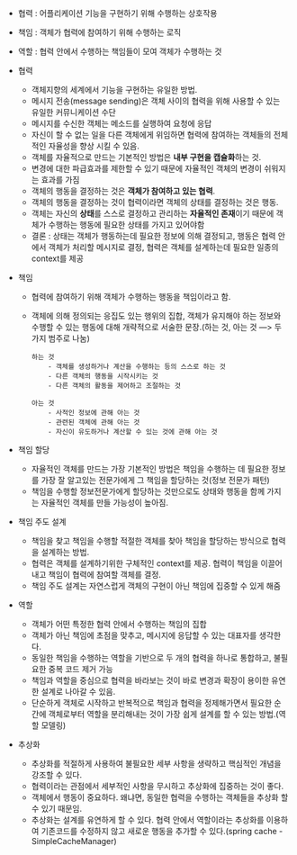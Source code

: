 - 협력 : 어플리케이션 기능을 구현하기 위해 수행하는 상호작용
- 책임 : 객체가 협력에 참여하기 위해 수행하는 로직
- 역할 : 협력 안에서 수행하는 책임들이 모여 객체가 수행하는 것



- 협력

  - 객체지향의 세계에서 기능을 구현하는 유일한 방법.
  - 메시지 전송(message sending)은 객체 사이의 협력을 위해 사용할 수 있는 유일한 커뮤니케이션 수단
  - 메시지를 수신한 객체는 메소드를 실행하여 요청에 응답
  - 자신이 할 수 없는 일을 다른 객체에게 위임하면 협력에 참여하는 객체들의 전체적인 자율성을 향상 시킬 수 있음.
  - 객체를 자율적으로 만드는 기본적인 방법은 **내부 구현을 캡슐화**하는 것.
  - 변경에 대한 파급효과를 제한할 수 있기 때문에 자율적인 객체의 변경이 쉬워지는 효과를 가짐
  - 객체의 행동을 결정하는 것은 **객체가 참여하고 있는 협력**.
  - 객체의 행동을 결정하는 것이 협력이라면 객체의 상태를 결정하는 것은 행동.
  - 객체는 자신의 **상태**를 스스로 결정하고 관리하는 **자율적인 존재**이기 때문에 객체가 수행하는 행동에 필요한 상태를 가지고 있어야함
  - 결론 : 상태는 객체가 행동하는데 필요한 정보에 의해 결정되고, 행동은 협력 안에서 객체가 처리할 메시지로 결정, 협력은 객체를 설계하는데 필요한 일종의 context를 제공

- 책임

  - 협력에 참여하기 위해 객체가 수행하는 행동을 책임이라고 함.

  - 객체에 의해 정의되는 응집도 있는 행위의 집합, 객체가 유지해야 하는 정보와 수행할 수 있는 행동에 대해 개략적으로 서술한 문장.(하는 것, 아는 것 —> 두가지 범주로 나눔)

    ```text
    하는 것
    	- 객체를 생성하거나 계산을 수행하는 등의 스스로 하는 것
    	- 다른 객체의 행동을 시작시키는 것
    	- 다른 객체의 활동을 제어하고 조절하는 것
    
    아는 것
    	- 사적인 정보에 관해 아는 것
    	- 관련된 객체에 관해 아는 것
    	- 자신이 유도하거나 계산할 수 있는 것에 관해 아는 것
    ```

- 책임 할당

  - 자율적인 객체를 만드는 가장 기본적인 방법은 책임을 수행하는 데 필요한 정보를 가장 잘 알고있는 전문가에게 그 책임을 할당하는 것(정보 전문가 패턴)
  - 책임을 수행할 정보전문가에게 할당하는 것만으로도 상태와 행동을 함께 가지는 자율적인 객체를 만들 가능성이 높아짐.

- 책임 주도 설계

  - 책임을 찾고 책임을 수행할 적절한 객체를 찾아 책임을 할당하는 방식으로 협력을 설계하는 방법.
  - 협력은 객체를 설계하기위한 구체적인 context를 제공. 협력이 책임을 이끌어내고 책임이 협력에 참여할 객체를 결정.
  - 책임 주도 설계는 자연스럽게 객체의 구현이 아닌 책임에 집중할 수 있게 해줌

- 역할

  - 객체가 어떤 특정한 협력 안에서 수행하는 책임의 집합
  - 객체가 아닌 책임에 초점을 맞추고, 메시지에 응답할 수 있는 대표자를 생각한다.
  - 동일한 책임을 수행하는 역할을 기반으로 두 개의 협력을 하나로 통합하고, 불필요한 중복 코드 제거 가능
  - 책임과 역할을 중심으로 협력을 바라보는 것이 바로 변경과 확장이 용이한 유연한 설계로 나아갈 수 있음.
  - 단순하게 객체로 시작하고 반복적으로 책임과 협력을 정제해가면서 필요한 순간에 객체로부터 역할을 분리해내는 것이 가장 쉽게 설계를 할 수 있는 방법.(역할 모델링)

- 추상화

  - 추상화를 적절하게 사용하여 불필요한 세부 사항을 생략하고 핵심적인 개념을 강조할 수 있다.
  - 협력이라는 관점에서 세부적인 사항을 무시하고 추상화에 집중하는 것이 좋다.
  - 객체에서 행동이 중요하다. 왜냐면, 동일한 협력을 수행하는 객체들을 추상화 할 수 있기 때문임.
  - 추상화는 설계를 유연하게 할 수 있다. 협력 안에서 역할이라는 추상화를 이용하여 기존코드를 수정하지 않고 새로운 행동을 추가할 수 있다.(spring cache - SimpleCacheManager)